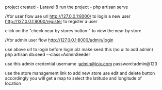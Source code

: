 project created - Laravel 8
run the project - php artisan serve

//for user flow
use url http://127.0.0.1:8000/ to login a new user
http://127.0.0.1:8000/register  to register a user

click on the "check near by stores button " to view the near by store 

//for admin user flow 
http://127.0.0.1:8000/admin/login

use above url to login
before login plz make seed this (no ui to add admin)
php artisan db:seed --class=AdminSeeder


use this admin credential
username :admin@ipix.com
password:admin@123

use the store management link to add new store 
use edit and delete button accordingly
you will get a map to select the latitude and longitude of location








